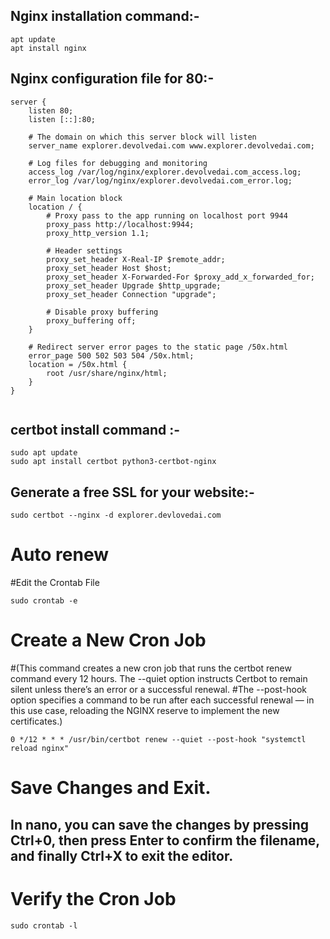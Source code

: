 ## Nginx installation command:- 
```
apt update
apt install nginx
```
## Nginx configuration file for 80:-
```
server {
    listen 80;
    listen [::]:80;

    # The domain on which this server block will listen
    server_name explorer.devolvedai.com www.explorer.devolvedai.com;

    # Log files for debugging and monitoring
    access_log /var/log/nginx/explorer.devolvedai.com_access.log;
    error_log /var/log/nginx/explorer.devolvedai.com_error.log;

    # Main location block
    location / {
        # Proxy pass to the app running on localhost port 9944
        proxy_pass http://localhost:9944;
        proxy_http_version 1.1;

        # Header settings
        proxy_set_header X-Real-IP $remote_addr;
        proxy_set_header Host $host;
        proxy_set_header X-Forwarded-For $proxy_add_x_forwarded_for;
        proxy_set_header Upgrade $http_upgrade;
        proxy_set_header Connection "upgrade";

        # Disable proxy buffering
        proxy_buffering off;
    }

    # Redirect server error pages to the static page /50x.html
    error_page 500 502 503 504 /50x.html;
    location = /50x.html {
        root /usr/share/nginx/html;
    }
}


```
## certbot install command :- 
```
sudo apt update
sudo apt install certbot python3-certbot-nginx
```
## Generate a free SSL for your website:-
```
sudo certbot --nginx -d explorer.devlovedai.com
```
# Auto renew 
#Edit the Crontab File
```
sudo crontab -e
```
# Create a New Cron Job 
#(This command creates a new cron job that runs the certbot renew command every 12 hours. The --quiet option instructs Certbot to remain silent unless there’s an error or a successful renewal. 
#The --post-hook option specifies a command to be run after each successful renewal — in this use case, reloading the NGINX reserve to implement the new certificates.)
```
0 */12 * * * /usr/bin/certbot renew --quiet --post-hook "systemctl reload nginx"
```
# Save Changes and Exit.
## In nano, you can save the changes by pressing Ctrl+0, then press Enter to confirm the filename, and finally Ctrl+X to exit the editor.

# Verify the Cron Job
```
sudo crontab -l
```
